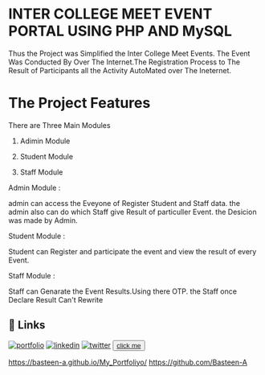 
# INTER COLLEGE MEET EVENT PORTAL USING PHP AND MySQL

Thus the Project was Simplified the Inter College Meet Events.
The Event Was Conducted By Over The Internet.The Registration Process to The Result of Participants all the Activity AutoMated over The Ineternet.

# The Project Features

There are Three Main Modules

1. Adimin Module

2. Student Module

3. Staff Module


Admin Module :

admin can access the Eveyone of Register Student and Staff data.
the admin also can do which Staff give Result of particuller Event.
the Desicion was made by Admin.

Student Module :

Student can Register and participate the event and view the result of every Event.

Staff Module :

Staff can Genarate the Event Results.Using there OTP.
the Staff once Declare Result Can't Rewrite 




## 🔗 Links
[![portfolio](https://img.shields.io/badge/my_portfolio-000?style=for-the-badge&logo=ko-fi&logoColor=white)](https://bit.ly/basteen)
[![linkedin](https://img.shields.io/badge/linkedin-0A66C2?style=for-the-badge&logo=linkedin&logoColor=white)](https://www.linkedin.com/)
[![twitter](https://img.shields.io/badge/twitter-1DA1F2?style=for-the-badge&logo=twitter&logoColor=white)](https://twitter.com/)
<button><a href="aacinter.infinityfreeapp.com">click me </a></button>

https://basteen-a.github.io/My_Portfoliyo/
https://github.com/Basteen-A
